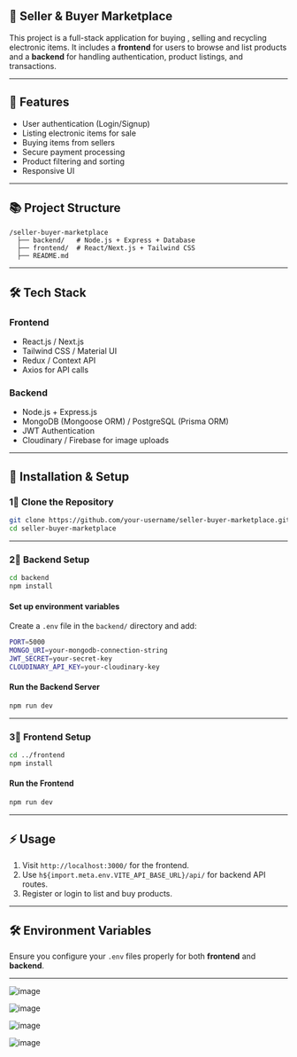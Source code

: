 ## 🛂 Seller & Buyer Marketplace

This project is a full-stack application for buying , selling and recycling  electronic items. It includes a **frontend** for users to browse and list products and a **backend** for handling authentication, product listings, and transactions.

---

## 📌 Features

- User authentication (Login/Signup)
- Listing electronic items for sale
- Buying items from sellers
- Secure payment processing
- Product filtering and sorting
- Responsive UI

---

## 📚 Project Structure

```
/seller-buyer-marketplace
  ├── backend/   # Node.js + Express + Database
  ├── frontend/  # React/Next.js + Tailwind CSS
  ├── README.md
```

---

## 🛠️ Tech Stack

### **Frontend**
- React.js / Next.js
- Tailwind CSS / Material UI
- Redux / Context API
- Axios for API calls

### **Backend**
- Node.js + Express.js
- MongoDB (Mongoose ORM) / PostgreSQL (Prisma ORM)
- JWT Authentication
- Cloudinary / Firebase for image uploads

---

## 🚀 Installation & Setup

### **1⃣ Clone the Repository**
```sh
git clone https://github.com/your-username/seller-buyer-marketplace.git
cd seller-buyer-marketplace
```

---

### **2⃣ Backend Setup**
```sh
cd backend
npm install
```
#### **Set up environment variables**
Create a `.env` file in the `backend/` directory and add:
```sh
PORT=5000
MONGO_URI=your-mongodb-connection-string
JWT_SECRET=your-secret-key
CLOUDINARY_API_KEY=your-cloudinary-key
```
#### **Run the Backend Server**
```sh
npm run dev 
```

---

### **3⃣ Frontend Setup**
```sh
cd ../frontend
npm install
```
#### **Run the Frontend**
```sh
npm run dev
```

---

## ⚡ Usage

1. Visit `http://localhost:3000/` for the frontend.
2. Use `h${import.meta.env.VITE_API_BASE_URL}/api/` for backend API routes.
3. Register or login to list and buy products.

---

## 🛠️ Environment Variables

Ensure you configure your `.env` files properly for both **frontend** and **backend**.

---


![image](https://github.com/user-attachments/assets/65c8b3a6-80a2-416c-b687-c2c34da5df1f)

![image](https://github.com/user-attachments/assets/efd51c18-4575-46c6-a699-9b0ac0e55811)

![image](https://github.com/user-attachments/assets/8d1da612-5ee3-4f98-ae20-58e9672c7a10)

![image](https://github.com/user-attachments/assets/0ddd366c-c594-4120-b68c-41b77b674c64)

